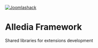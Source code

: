 [![Joomlashack](https://www.joomlashack.com/images/logo_circle_small.png)](https://www.joomlashack.com)

Alledia Framework
======================

Shared libraries for extensions development
